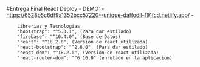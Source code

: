 #Entrega Final React 
        Deploy - DEMO: 
       - https://6528b5c6df9a1352bcc57220--unique-daffodil-f91fcd.netlify.app/ -

        Librerias y Tecnologias:
        "bootstrap": "^5.3.1", (Para dar estilado)
        "firebase": "^10.4.0", (Base de Datos)
        "react": "^18.2.0", (Version de react utilizada)
        "react-bootstrap": "^2.8.0", (Para dar estilado)
        "react-dom": "^18.2.0", (Version de react utilizada)
        "react-router-dom": "^6.16.0" (enrutado en la aplicacion)